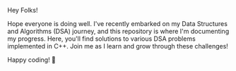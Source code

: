 Hey Folks!

Hope everyone is doing well. I've recently embarked on my Data Structures and Algorithms (DSA) journey, and this repository is where I'm documenting my progress. Here, you'll find solutions to various DSA problems implemented in C++. Join me as I learn and grow through these challenges!

Happy coding! 🚀
